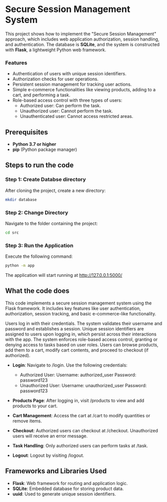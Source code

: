 # Secure Session Management System

This project shows how to implement the "Secure Session Management" approach, which includes web application authorization, session handling, and authentication. The database is **SQLite**, and the system is constructed with **Flask**, a lightweight Python web framework.

### Features
- Authentication of users with unique session identifiers.
- Authorization checks for user operations.
- Persistent session management for tracking user actions.
- Simple e-commerce functionalities like viewing products, adding to a cart, and performing a task.
- Role-based access control with three types of users:
  - Authorized user: Can perform the task.
  - Unauthorized user: Cannot perform the task.
  - Unauthenticated user: Cannot access restricted areas.


## Prerequisites
- **Python 3.7 or higher**  
- **pip** (Python package manager)  


## Steps to run the code

### Step 1: Create Databse directory
After cloning the project, create a new directory:
```bash
mkdir database
```

### Step 2: Change Directory
Navigate to the folder containing the project:
```bash
cd src
```

### Step 3: Run the Application
Execute the following command:

```bash
python -m app
```
The application will start running at http://127.0.0.1:5000/

## What the code does
This code implements a secure session management system using the Flask framework. It includes key features like user authentication, authorization, session tracking, and basic e-commerce-like functionality. 

Users log in with their credentials. The system validates their username and password and establishes a session. Unique session identifiers are assigned to users upon logging in, which persist across their interactions with the app. The system enforces role-based access control, granting or denying access to tasks based on user roles. Users can browse products, add them to a cart, modify cart contents, and proceed to checkout (if authorized).

- **Login**: 
  Navigate to /login. Use the following credentials:
  - Authorized User:
    Username: authorized_user
    Password: password123
  - Unauthorized User:
    Username: unauthorized_user
    Password: password123

- **Products Page**: 
After logging in, visit /products to view and add products to your cart.

- **Cart Management**:
Access the cart at /cart to modify quantities or remove items.

- **Checkout**:
Authorized users can checkout at /checkout. Unauthorized users will receive an error message.

- **Task Handling**:
Only authorized users can perform tasks at /task.

- **Logout**:
Logout by visiting /logout.

## Frameworks and Libraries Used
- **Flask**: Web framework for routing and application logic.
- **SQLite**: Embedded database for storing product data.
- **uuid**: Used to generate unique session identifiers.
